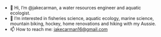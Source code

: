 - 👋 Hi, I’m @jakecarman, a water resources engineer and aquatic ecologist.
- 👀 I’m interested in fisheries science, aquatic ecology, marine science, mountain biking, hockey, home renovations and hiking with my Aussie.
- 📫 How to reach me: jakecarman16@gmail.com

<!---
jakecarman/jakecarman is a ✨ special ✨ repository because its `README.md` (this file) appears on your GitHub profile.
You can click the Preview link to take a look at your changes.
--->
